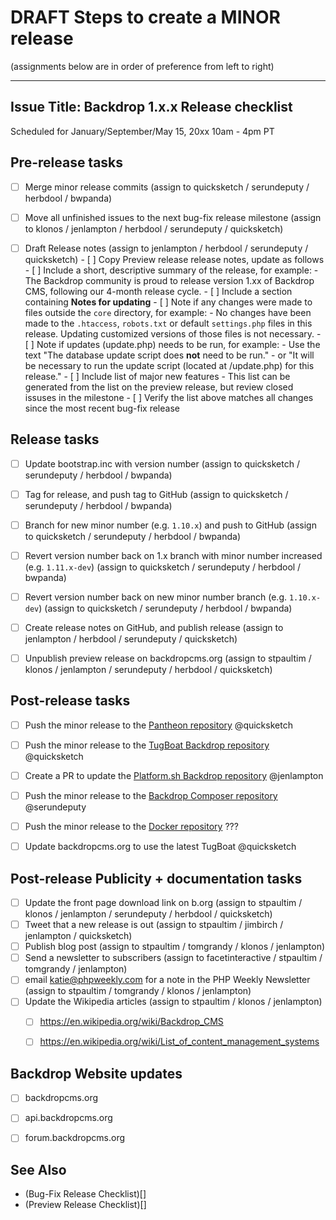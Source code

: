 DRAFT Steps to create a MINOR release
=====================================
(assignments below are in order of preference from left to right)

---
Issue Title:   Backdrop 1.x.x Release checklist
---

Scheduled for January/September/May 15, 20xx 10am - 4pm PT

## Pre-release tasks

- [ ] Merge minor release commits (assign to quicksketch / serundeputy / herbdool / bwpanda)
- [ ] Move all unfinished issues to the next bug-fix release milestone (assign to klonos / jenlampton / herbdool / serundeputy / quicksketch)
- [ ] Draft Release notes (assign to jenlampton / herbdool / serundeputy / quicksketch)
      - [ ] Copy Preview release release notes, update as follows
        - [ ] Include a short, descriptive summary of the release, for example:
              - The Backdrop community is proud to release version 1.xx of Backdrop CMS, following our 4-month release cycle.
        - [ ] Include a section containing **Notes for updating**
              - [ ] Note if any changes were made to files outside the `core` directory, for example:
                    - No changes have been made to the `.htaccess`, `robots.txt` or default `settings.php` files in this release. Updating customized versions of those files is not necessary.
              - [ ] Note if updates (update.php) needs to be run, for example:
                    - Use the text "The database update script does **not** need to be run."
                    - or "It will be necessary to run the update script (located at /update.php) for this release."
        - [ ] Include list of major new features
               - This list can be generated from the list on the preview release, but review closed issuses in the milestone
               - [ ] Verify the list above matches all changes since the most recent bug-fix release



## Release tasks

- [ ] Update bootstrap.inc with version number (assign to quicksketch / serundeputy / herbdool / bwpanda)
- [ ] Tag for release, and push tag to GitHub (assign to quicksketch / serundeputy / herbdool / bwpanda)
- [ ] Branch for new minor number (e.g. `1.10.x`) and push to GitHub (assign to quicksketch / serundeputy / herbdool / bwpanda)
- [ ] Revert version number back on 1.x branch with minor number increased (e.g. `1.11.x-dev`) (assign to quicksketch / serundeputy / herbdool / bwpanda)
- [ ] Revert version number back on new minor number branch (e.g. `1.10.x-dev`) (assign to quicksketch / serundeputy / herbdool / bwpanda)
- [ ] Create release notes on GitHub, and publish release (assign to jenlampton / herbdool / serundeputy / quicksketch)
- [ ] Unpublish preview release on backdropcms.org (assign to stpaultim / klonos / jenlampton / serundeputy / herbdool / quicksketch)


## Post-release tasks

- [ ] Push the minor release to the [Pantheon repository](https://github.com/backdrop-ops/backdrop-pantheon) @quicksketch
- [ ] Push the minor release to the [TugBoat Backdrop repository](https://github.com/backdrop-ops/backdrop-tugboat) @quicksketch
- [ ] Create a PR to update the [Platform.sh Backdrop repository](https://github.com/platformsh/template-builder/blob/master/project/backdrop.py) @jenlampton
- [ ] Push the minor release to the [Backdrop Composer repository](https://github.com/backdrop-ops/backdrop-composer) @serundeputy
- [ ] Push the minor release to the [Docker repository](https://github.com/docker-library/official-images/blob/master/library/backdrop) ???
- [ ] Update backdropcms.org to use the latest TugBoat @quicksketch


## Post-release Publicity + documentation tasks

- [ ] Update the front page download link on b.org (assign to stpaultim / klonos / jenlampton / serundeputy / herbdool / quicksketch)
- [ ] Tweet that a new release is out (assign to stpaultim / jimbirch / jenlampton / quicksketch)
- [ ] Publish blog post (assign to stpaultim / tomgrandy / klonos / jenlampton)
- [ ] Send a newsletter to subscribers (assign to facetinteractive / stpaultim / tomgrandy / jenlampton)
- [ ] email katie@phpweekly.com for a note in the PHP Weekly Newsletter (assign to stpaultim / tomgrandy / klonos / jenlampton)
- [ ] Update the Wikipedia articles (assign to stpaultim / klonos / jenlampton)
  - [ ] https://en.wikipedia.org/wiki/Backdrop_CMS
  - [ ] https://en.wikipedia.org/wiki/List_of_content_management_systems


## Backdrop Website updates

- [ ] backdropcms.org
- [ ] api.backdropcms.org
- [ ] forum.backdropcms.org


See Also
---------
* (Bug-Fix Release Checklist)[]
* (Preview Release Checklist)[]
